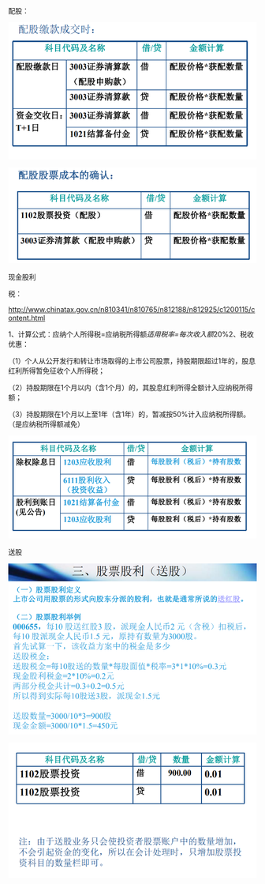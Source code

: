 配股：

![](assets/权益会计处理_image_0.png)



![](assets/权益会计处理_image_1.png)





现金股利

税：

http://www.chinatax.gov.cn/n810341/n810765/n812188/n812925/c1200115/content.html

1、计算公式：应纳个人所得税=应纳税所得额*适用税率=每次收入额*20%2、税收优惠：

（1）个人从公开发行和转让市场取得的上市公司股票，持股期限超过1年的，股息红利所得暂免征收个人所得税；

（2）持股期限在1个月以内（含1个月）的，其股息红利所得全额计入应纳税所得额；

（3）持股期限在1个月以上至1年（含1年）的，暂减按50%计入应纳税所得额。（是应纳税所得额减免）

![](assets/权益会计处理_image_2.png)







送股

![](assets/权益会计处理_image_3.png)

![](assets/权益会计处理_image_4.png)

